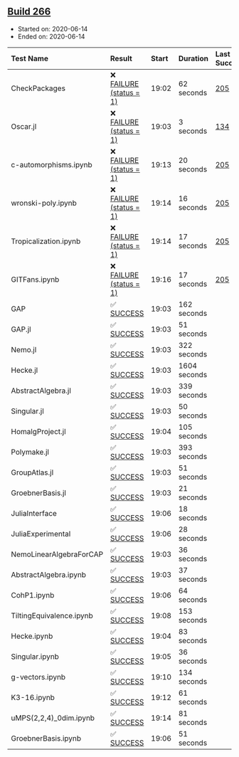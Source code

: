 ## [Build 266](https://oscarci.mathematik.uni-kl.de/job/oscar-stable/266/)

* Started on: 2020-06-14
* Ended on: 2020-06-14

| Test Name    | Result | Start | Duration | Last Success | First Failure |
|:-------------|:-------|:------|:---------|:-------------|:--------------|
| CheckPackages | ❌ [FAILURE (status = 1)](https://oscarci.mathematik.uni-kl.de/job/oscar-stable/266/artifact/logs/build-266/CheckPackages.log) | 19:02 | 62 seconds | [205](https://oscarci.mathematik.uni-kl.de/job/oscar-stable/205/) | [206](https://oscarci.mathematik.uni-kl.de/job/oscar-stable/206/) |
| Oscar.jl | ❌ [FAILURE (status = 1)](https://oscarci.mathematik.uni-kl.de/job/oscar-stable/266/artifact/logs/build-266/Oscar.jl.log) | 19:03 | 3 seconds | [134](https://oscarci.mathematik.uni-kl.de/job/oscar-stable/134/) | [177](https://oscarci.mathematik.uni-kl.de/job/oscar-stable/177/) |
| c-automorphisms.ipynb | ❌ [FAILURE (status = 1)](https://oscarci.mathematik.uni-kl.de/job/oscar-stable/266/artifact/logs/build-266/c-automorphisms.ipynb.log) | 19:13 | 20 seconds | [205](https://oscarci.mathematik.uni-kl.de/job/oscar-stable/205/) | [206](https://oscarci.mathematik.uni-kl.de/job/oscar-stable/206/) |
| wronski-poly.ipynb | ❌ [FAILURE (status = 1)](https://oscarci.mathematik.uni-kl.de/job/oscar-stable/266/artifact/logs/build-266/wronski-poly.ipynb.log) | 19:14 | 16 seconds | [205](https://oscarci.mathematik.uni-kl.de/job/oscar-stable/205/) | [206](https://oscarci.mathematik.uni-kl.de/job/oscar-stable/206/) |
| Tropicalization.ipynb | ❌ [FAILURE (status = 1)](https://oscarci.mathematik.uni-kl.de/job/oscar-stable/266/artifact/logs/build-266/Tropicalization.ipynb.log) | 19:14 | 17 seconds | [205](https://oscarci.mathematik.uni-kl.de/job/oscar-stable/205/) | [206](https://oscarci.mathematik.uni-kl.de/job/oscar-stable/206/) |
| GITFans.ipynb | ❌ [FAILURE (status = 1)](https://oscarci.mathematik.uni-kl.de/job/oscar-stable/266/artifact/logs/build-266/GITFans.ipynb.log) | 19:16 | 17 seconds | [205](https://oscarci.mathematik.uni-kl.de/job/oscar-stable/205/) | [206](https://oscarci.mathematik.uni-kl.de/job/oscar-stable/206/) |
| GAP | ✅ [SUCCESS](https://oscarci.mathematik.uni-kl.de/job/oscar-stable/266/artifact/logs/build-266/GAP.log) | 19:03 | 162 seconds |  |  |
| GAP.jl | ✅ [SUCCESS](https://oscarci.mathematik.uni-kl.de/job/oscar-stable/266/artifact/logs/build-266/GAP.jl.log) | 19:03 | 51 seconds |  |  |
| Nemo.jl | ✅ [SUCCESS](https://oscarci.mathematik.uni-kl.de/job/oscar-stable/266/artifact/logs/build-266/Nemo.jl.log) | 19:03 | 322 seconds |  |  |
| Hecke.jl | ✅ [SUCCESS](https://oscarci.mathematik.uni-kl.de/job/oscar-stable/266/artifact/logs/build-266/Hecke.jl.log) | 19:03 | 1604 seconds |  |  |
| AbstractAlgebra.jl | ✅ [SUCCESS](https://oscarci.mathematik.uni-kl.de/job/oscar-stable/266/artifact/logs/build-266/AbstractAlgebra.jl.log) | 19:03 | 339 seconds |  |  |
| Singular.jl | ✅ [SUCCESS](https://oscarci.mathematik.uni-kl.de/job/oscar-stable/266/artifact/logs/build-266/Singular.jl.log) | 19:03 | 50 seconds |  |  |
| HomalgProject.jl | ✅ [SUCCESS](https://oscarci.mathematik.uni-kl.de/job/oscar-stable/266/artifact/logs/build-266/HomalgProject.jl.log) | 19:04 | 105 seconds |  |  |
| Polymake.jl | ✅ [SUCCESS](https://oscarci.mathematik.uni-kl.de/job/oscar-stable/266/artifact/logs/build-266/Polymake.jl.log) | 19:03 | 393 seconds |  |  |
| GroupAtlas.jl | ✅ [SUCCESS](https://oscarci.mathematik.uni-kl.de/job/oscar-stable/266/artifact/logs/build-266/GroupAtlas.jl.log) | 19:03 | 51 seconds |  |  |
| GroebnerBasis.jl | ✅ [SUCCESS](https://oscarci.mathematik.uni-kl.de/job/oscar-stable/266/artifact/logs/build-266/GroebnerBasis.jl.log) | 19:03 | 21 seconds |  |  |
| JuliaInterface | ✅ [SUCCESS](https://oscarci.mathematik.uni-kl.de/job/oscar-stable/266/artifact/logs/build-266/JuliaInterface.log) | 19:06 | 18 seconds |  |  |
| JuliaExperimental | ✅ [SUCCESS](https://oscarci.mathematik.uni-kl.de/job/oscar-stable/266/artifact/logs/build-266/JuliaExperimental.log) | 19:06 | 28 seconds |  |  |
| NemoLinearAlgebraForCAP | ✅ [SUCCESS](https://oscarci.mathematik.uni-kl.de/job/oscar-stable/266/artifact/logs/build-266/NemoLinearAlgebraForCAP.log) | 19:03 | 36 seconds |  |  |
| AbstractAlgebra.ipynb | ✅ [SUCCESS](https://oscarci.mathematik.uni-kl.de/job/oscar-stable/266/artifact/logs/build-266/AbstractAlgebra.ipynb.log) | 19:03 | 37 seconds |  |  |
| CohP1.ipynb | ✅ [SUCCESS](https://oscarci.mathematik.uni-kl.de/job/oscar-stable/266/artifact/logs/build-266/CohP1.ipynb.log) | 19:06 | 64 seconds |  |  |
| TiltingEquivalence.ipynb | ✅ [SUCCESS](https://oscarci.mathematik.uni-kl.de/job/oscar-stable/266/artifact/logs/build-266/TiltingEquivalence.ipynb.log) | 19:08 | 153 seconds |  |  |
| Hecke.ipynb | ✅ [SUCCESS](https://oscarci.mathematik.uni-kl.de/job/oscar-stable/266/artifact/logs/build-266/Hecke.ipynb.log) | 19:04 | 83 seconds |  |  |
| Singular.ipynb | ✅ [SUCCESS](https://oscarci.mathematik.uni-kl.de/job/oscar-stable/266/artifact/logs/build-266/Singular.ipynb.log) | 19:05 | 36 seconds |  |  |
| g-vectors.ipynb | ✅ [SUCCESS](https://oscarci.mathematik.uni-kl.de/job/oscar-stable/266/artifact/logs/build-266/g-vectors.ipynb.log) | 19:10 | 134 seconds |  |  |
| K3-16.ipynb | ✅ [SUCCESS](https://oscarci.mathematik.uni-kl.de/job/oscar-stable/266/artifact/logs/build-266/K3-16.ipynb.log) | 19:12 | 61 seconds |  |  |
| uMPS(2,2,4)_0dim.ipynb | ✅ [SUCCESS](https://oscarci.mathematik.uni-kl.de/job/oscar-stable/266/artifact/logs/build-266/uMPS-2-2-4-_0dim.ipynb.log) | 19:14 | 81 seconds |  |  |
| GroebnerBasis.ipynb | ✅ [SUCCESS](https://oscarci.mathematik.uni-kl.de/job/oscar-stable/266/artifact/logs/build-266/GroebnerBasis.ipynb.log) | 19:06 | 51 seconds |  |  |
